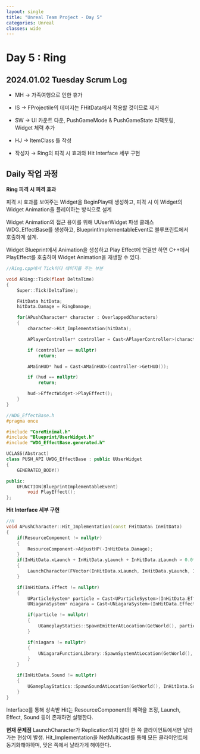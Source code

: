 ```yaml
---
layout: single
title: "Unreal Team Project - Day 5"
categories: Unreal
classes: wide
---
```


# Day 5 : Ring

## 2024.01.02 Tuesday Scrum Log

- MH → 가족여행으로 인한 휴가

- IS → FProjectile의 데미지는 FHitData에서 적용할 것이므로 제거

- SW → UI 카운트 다운, PushGameMode & PushGameState 리팩토링, Widget 체력 추가

- HJ → ItemClass 틀 작성

- 작성자 → Ring의 피격 시 효과와 Hit Interface 세부 구현

## Daily 작업 과정

**Ring 피격 시 피격 효과**

피격 시 효과를 보여주는 Widget을 BeginPlay때 생성하고, 피격 시 이 Widget의 Widget Animation을 플레이하는 방식으로 설계

Widget Animation의 접근 용이를 위해 UUserWidget 파생 클래스 WDG_EffectBase를 생성하고, BlueprintImplementableEvent로 블루프린트에서 호출하게 설계.

Widget Blueprint에서 Animation을 생성하고 Play Effect에 연결만 하면 C++에서 PlayEffect를 호출하여 Widget Animation을 재생할 수 있다.

```cpp
//Ring.cpp에서 Tick마다 데미지를 주는 부분

void ARing::Tick(float DeltaTime)
{
	Super::Tick(DeltaTime);

	FHitData hitData;
	hitData.Damage = RingDamage;

	for(APushCharacter* character : OverlappedCharacters)
	{
		character->Hit_Implementation(hitData);

		APlayerController* controller = Cast<APlayerController>(character->GetController());

		if (controller == nullptr)
			return;

		AMainHUD* hud = Cast<AMainHUD>(controller->GetHUD());

		if (hud == nullptr)
			return;

		hud->EffectWidget->PlayEffect();
	}
}

```

```cpp
//WDG_EffectBase.h
#pragma once

#include "CoreMinimal.h"
#include "Blueprint/UserWidget.h"
#include "WDG_EffectBase.generated.h"

UCLASS(Abstract)
class PUSH_API UWDG_EffectBase : public UUserWidget
{
	GENERATED_BODY()

public:
	UFUNCTION(BlueprintImplementableEvent)
		void PlayEffect();
};
```


**Hit Interface 세부 구현**

```cpp
//H
void APushCharacter::Hit_Implementation(const FHitData& InHitData)
{
    if(ResourceComponent != nullptr)
    {
		ResourceComponent->AdjustHP(-InHitData.Damage);
    }
    if(InHitData.xLaunch + InHitData.yLaunch + InHitData.zLaunch > 0.0f)
    {
        LaunchCharacter(FVector(InHitData.xLaunch, InHitData.yLaunch, InHitData.zLaunch), false, false);
    }

    if(InHitData.Effect != nullptr)
    {
        UParticleSystem* particle = Cast<UParticleSystem>(InHitData.Effect);
        UNiagaraSystem* niagara = Cast<UNiagaraSystem>(InHitData.Effect);

        if(particle != nullptr)
        {
            UGameplayStatics::SpawnEmitterAtLocation(GetWorld(), particle, InHitData.Location, FRotator::ZeroRotator, InHitData.EffectScale);
        }

        if(niagara != nullptr)
        {
            UNiagaraFunctionLibrary::SpawnSystemAtLocation(GetWorld(), niagara, InHitData.Location, FRotator::ZeroRotator, InHitData.EffectScale);
        }
    }

    if(InHitData.Sound != nullptr)
    {
        UGameplayStatics::SpawnSoundAtLocation(GetWorld(), InHitData.Sound, InHitData.Location);
    }
}

```

Interface를 통해 상속받 Hit는 ResourceComponent의 체력을 조정, Launch, Effect, Sound 등이 존재하면 실행한다.

**현재 문제점**
LaunchCharacter가 Replication되지 않아 한 쪽 클라이언트에서만 날라가는 현상이 발생. Hit_Implementation을 NetMulticast를 통해 모든 클라이언트에 동기화해야하며, 맞은 쪽에서 날라가게 해야한다.
